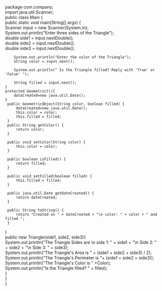 package com.company;  
import java.util.Scanner;  
 public class Main {  
    public static void main(String[] args) {  
        Scanner input = new Scanner(System.in);  
        System.out.println("Enter three sides of the Triangle");  
        double side1 = input.nextDouble();  
        double side2 = input.nextDouble();  
        double side3 = input.nextDouble();  
  
        System.out.println("Enter the color of the Triangle");  
        String color = input.next();  
  
        System.out.println(" Is the Triangle filled? Reply with 'True' or 'False' ");  
  
        String filled = input.next();  
    }  
    protected Geometrict(){  
        dataCreated=new java.util.Date();  
    }  
     public GeometricObject(String color, boolean filled) {  
         dataCreated=new java.util.Date();  
         this.color = color;  
         this.filled = filled;  
     }  
     public String getColor() {  
         return color;  
     }  
  
     public void setColor(String color) {  
         this.color = color;  
     }  
  
     public boolean isFilled() {  
         return filled;  
     }  
  
     public void setFilled(boolean filled) {  
         this.filled = filled;  
     }  
  
     public java.util.Date getDateCreated() {  
         return dateCreated;  
     }  
  
     public String toString() {  
         return "Created on " + dateCreated + "\n color: " + color + " and filled ";  
     }  
 }  
     public new Triangle(side1, side2, side3){  
        System.out.println("The Triangle Sides are \n side 1: " + side1 + "\n Side 2: " + side2 + "\n Side 3: " + side3);  
        System.out.println("The Triangle's Area is " + (side1 + side2 + side3) / 2);  
        System.out.println("The Triangle's Perimeter is "+ (side1 + side2 + side3));  
        System.out.println("The Triangle's Color is " +Color);  
        System.out.println("Is the Triangle filled? " + filled);  
         }  
    }  
  }  
